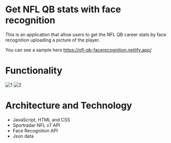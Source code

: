 # Get NFL QB stats with face recognition 

This is an application that allow users to get the NFL QB career stats by face recognition uploading a picture of the player.

You can see a sample here https://nfl-qb-facerecognition.netlify.app/

# Functionality 

![1](https://user-images.githubusercontent.com/99638905/155898348-53361bfe-3195-4f2a-b322-1a947569c491.png)
![2](https://user-images.githubusercontent.com/99638905/155898352-792afeb3-6d73-47b8-9018-15af6f8682e9.png)

# Architecture and Technology

- JavaScript, HTML and CSS
- Sportradar NFL v7 API
- Face Recognition API
- Json data
